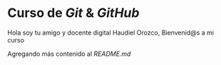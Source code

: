# Curso de _Git_ & _GitHub_

Hola soy tu amigo y docente digital Haudiel Orozco, Bienvenid@s a mi curso

Agregando más contenido al _README.md_
